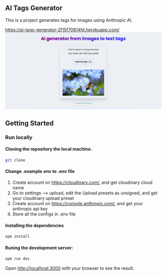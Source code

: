 
## AI Tags Generator

This is a project generates tags for images using Anthropic AI.

https://ai-tags-generator-2f15f70814fd.herokuapp.com/
<img src = "public/screenshot.png"/>

## Getting Started

### Run locally

#### Cloning the repository the local machine.

```bash
git clone
```
#### Change .example.env to .env file
1. Create account on https://cloudinary.com/, and get cloudinary cloud name 
2. Go to settings --> upload, edit the Upload presets as unsigned, and get your cloudinary upload preset
3. Create account on https://console.anthropic.com/, and get your anthropic api key
4. Store all the configs in .env file

#### Installing the dependencies
```bash
npm install
```
#### Runing the development server:

```bash
npm run dev
```

Open [http://localhost:3000](http://localhost:3000) with your browser to see the result.



